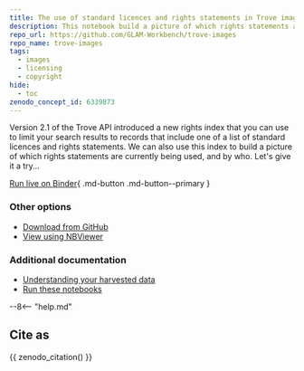 ```yaml
---
title: The use of standard licences and rights statements in Trove image records
description: This notebook build a picture of which rights statements are currently being used in Trove image records, and by who.
repo_url: https://github.com/GLAM-Workbench/trove-images
repo_name: trove-images
tags:
  - images
  - licensing
  - copyright
hide:
  - toc
zenodo_concept_id: 6339873
---
```


Version 2.1 of the Trove API introduced a new rights index that you can use to limit your search results to records that include one of a list of standard licences and rights statements. We can also use this index to build a picture of which rights statements are currently being used, and by who. Let's give it a try...

[Run live on Binder](https://mybinder.org/v2/gh/GLAM-Workbench/trove-images/master?urlpath=lab/tree/rights-statements-on-images.ipynb){ .md-button .md-button--primary }

### Other options

* [Download from GitHub](https://github.com/GLAM-Workbench/trove-images/blob/master/rights-statements-on-images.ipynb)
* [View using NBViewer](https://nbviewer.jupyter.org/github/GLAM-Workbench/trove-images/blob/master/rights-statements-on-images.ipynb)

### Additional documentation

* [Understanding your harvested data](../#your-harvested-data)
* [Run these notebooks](../#run-these-notebooks)

--8<-- "help.md"

## Cite as

{{ zenodo_citation() }}
